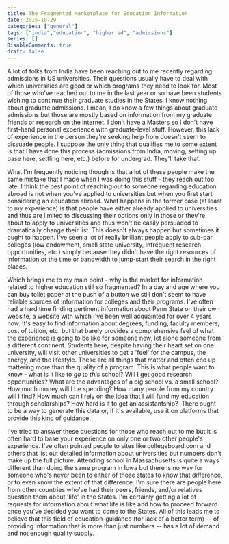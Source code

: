 ```yaml
---
title: The Fragmented Marketplace for Education Information
date: 2015-10-29
categories: ["general"]
tags: ["india","education", "higher ed", "admissions"]
series: []
DisableComments: true
draft: false
---
```


A lot of folks from India have been reaching out to me recently regarding admissions in US universities. Their questions usually have to deal with which universities are good or which programs they need to look for. Most of those who've reached out to me in the last year or so have been students wishing to continue their graduate studies in the States. I know nothing about graduate admissions. I mean, I do know a few things about graduate admissions but those are mostly based on information from my graduate friends or research on the internet. I don't have a Masters so I don't have first-hand personal experience with graduate-level stuff. However, this lack of experience in the person they're seeking help from doesn't seem to dissuade people. I suppose the only thing that qualifies me to some extent is that I have done this process (admissions from India, moving, setting up base here, settling here, etc.) before for undergrad. They'll take that.

What I'm frequently noticing though is that a lot of these people make the same mistake that I made when I was doing this stuff - they reach out too late. I think the best point of reaching out to someone regarding education abroad is not when you've applied to universities but when you first start considering an education abroad. What happens in the former case (at least to my experience) is that people have either already applied to universities and thus are limited to discussing their options only in those or they're about to apply to universities and thus won't be easily persuaded to dramatically change their list. This doesn't always happen but sometimes it ought to happen. I've seen a lot of really brilliant people apply to sub-par colleges (low endowment, small state university, infrequent research opportunities, etc.) simply because they didn't have the right resources of information or the time or bandwidth to jump-start their search in the right places.

Which brings me to my main point - why is the market for information related to higher education still so fragmented? In a day and age where you can buy toilet paper at the push of a button we still don't seem to have reliable sources of information for colleges and their programs. I've often had a hard time finding pertinent information about Penn State on their own website, a website with which I've been well acquainted for over 4 years now. It's easy to find information about degrees, funding, faculty members, cost of tuition, etc. but that barely provides a comprehensive feel of what the experience is going to be like for someone new, let alone someone from a different continent. Students here, despite having their heart set on one university, will visit other universities to get a 'feel' for the campus, the energy, and the lifestyle. These are all things that matter and often end up mattering more than the quality of a program. This is what people want to know - what is it like to _go_ to _this_ school? Will I get good research opportunities? What are the advantages of a big school vs. a small school? How much money will I be spending? How many people from my country will I find? How much can I rely on the idea that I will fund my education through scholarships? How hard is it to get an assistantship?  There ought to be a way to generate this data or, if it's available, use it on platforms that provide this kind of guidance.

I've tried to answer these questions for those who reach out to me but it is often hard to base your experience on only one or two other people's experience. I've often pointed people to sites like collegeboard.com and others that list out detailed information about universities but numbers don't make up the full picture. Attending school in Massachusetts is quite a ways different than doing the same program in Iowa but there is no way for someone who's never been to either of those states to know that difference, or to even know the extent of that difference. I'm sure there are people here from other countries who've had their peers, friends, and/or relatives question them about 'life' in the States. I'm certainly getting a lot of requests for information about what life is like and how to proceed forward once you've decided you want to come to the States. All of this leads me to believe that this field of education-guidance (for lack of a better term) -- of providing information that is more than just numbers -- has a lot of demand and not enough quality supply.

<br>
